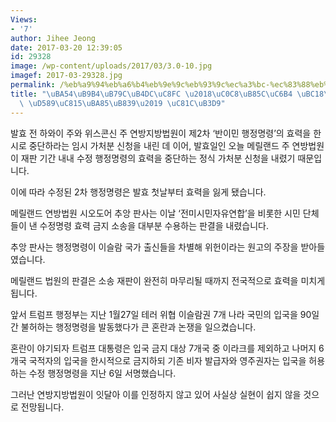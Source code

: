```yaml
---
Views:
- '7'
author: Jihee Jeong
date: 2017-03-20 12:39:05
id: 29328
image: /wp-content/uploads/2017/03/3.0-10.jpg
imagef: 2017-03-29328.jpg
permalink: /%eb%a9%94%eb%a6%b4%eb%9e%9c%eb%93%9c%ec%a3%bc-%ec%83%88%eb%a1%9c%ec%9a%b4-%eb%b0%98%ec%9d%b4%eb%af%bc-%ed%96%89%ec%a0%95%eb%aa%85%eb%a0%b9-%ec%a0%9c%eb%8f%99/
title: "\uBA54\uB9B4\uB79C\uB4DC\uC8FC \u2018\uC0C8\uB85C\uC6B4 \uBC18\uC774\uBBFC\
  \ \uD589\uC815\uBA85\uB839\u2019 \uC81C\uB3D9"
---
```


발효 전 하와이 주와 위스콘신 주 연방지방법원이 제2차 ‘반이민 행정명령’의 효력을 한시로 중단하라는 임시 가처분 신청을 내린 데 이어, 발효일인 오늘 메릴랜드 주 연방법원이 재판 기간 내내 수정 행정명령의 효력을 중단하는 정식 가처분 신청을 내렸기 때문입니다.

이에 따라 수정된 2차 행정명령은 발효 첫날부터 효력을 잃게 됐습니다.

메릴랜드 연방법원 시오도어 추앙 판사는 이날 ‘전미시민자유연합’을 비롯한 시민 단체들이 낸 수정명령 효력 금지 소송을 대부분 수용하는 판결을 내렸습니다.

추앙 판사는 행정명령이 이슬람 국가 출신들을 차별해 위헌이라는 원고의 주장을 받아들였습니다.

메릴랜드 법원의 판결은 소송 재판이 완전히 마무리될 때까지 전국적으로 효력을 미치게 됩니다.

앞서 트럼프 행정부는 지난 1월27일 테러 위협 이슬람권 7개 나라 국민의 입국을 90일간 불허하는 행정명령을 발동했다가 큰 혼란과 논쟁을 일으켰습니다.

혼란이 야기되자 트럼프 대통령은 입국 금지 대상 7개국 중 이라크를 제외하고 나머지 6개국 국적자의 입국을 한시적으로 금지하되 기존 비자 발급자와 영주권자는 입국을 허용하는 수정 행정명령을 지난 6일 서명했습니다.

그러난 연방지방법원이 잇달아 이를 인정하지 않고 있어 사실상 실현이 쉽지 않을 것으로 전망됩니다.